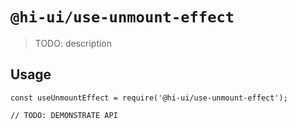 # `@hi-ui/use-unmount-effect`

> TODO: description

## Usage

```
const useUnmountEffect = require('@hi-ui/use-unmount-effect');

// TODO: DEMONSTRATE API
```
